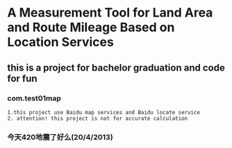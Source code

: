 A Measurement Tool for Land Area and Route Mileage Based on Location Services
====================================================

this is a project for bachelor graduation and code for fun
-----------------------------------
  
### com.test01map
	1.this project use Baidu map services and Baidu locate service
	2. attention! this project is not for accurate calculation
 
### 今天420地震了好么(20/4/2013)
